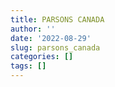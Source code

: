```yaml
---
title: PARSONS CANADA
author: ''
date: '2022-08-29'
slug: parsons_canada
categories: []
tags: []
---
```

